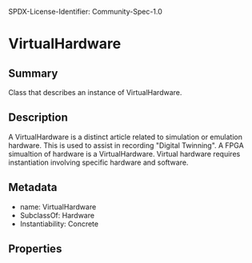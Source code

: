 SPDX-License-Identifier: Community-Spec-1.0

# VirtualHardware

## Summary

Class that describes an instance of VirtualHardware.

## Description

A VirtualHardware is a distinct article related to simulation or emulation hardware. 
This is used to assist in recording "Digital Twinning".
A FPGA simualtion of hardware is a VirtualHardware. 
Virtual hardware requires instantiation involving specific hardware and software. 

## Metadata

- name: VirtualHardware
- SubclassOf: Hardware
- Instantiability: Concrete

## Properties
